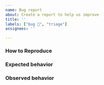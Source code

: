 ```yaml
---
name: Bug report
about: Create a report to help us improve
title: ''
labels: ["bug 🐛", "triage"]
assignees: ''

---
```


### How to Reproduce


### Expected behavior


### Observed behavior
